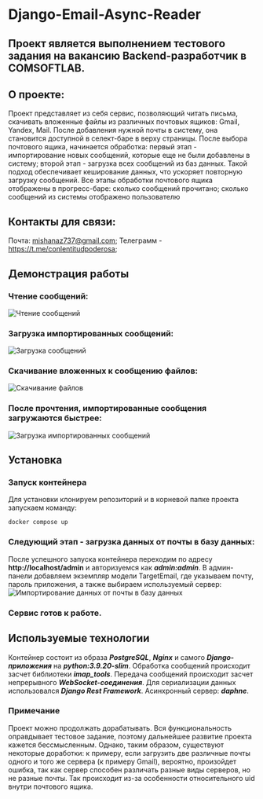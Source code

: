 # Django-Email-Async-Reader

## Проект является выполнением тестового задания на вакансию Backend-разработчик в COMSOFTLAB.

## О проекте:

Проект представляет из себя сервис, позволяющий читать письма, скачивать вложенные файлы из различных почтовых ящиков: Gmail, Yandex, Mail. 
После добавления нужной почты в систему, она становится доступной в селект-баре в верху страницы. После выбора почтового ящика, начинается обработка:
первый этап - импортирование новых сообщений, которые еще не были добавлены в систему; второй этап - загрузка всех сообщений из баз данных.
Такой подход обеспечивает кеширование данных, что ускоряет повторную загрузку сообщений.
Все этапы обработки почтового ящика отображены в прогресс-баре: сколько сообщений прочитано; сколько сообщений из системы отображено пользователю

## Контакты для связи:

Почта: mishanaz737@gmail.com; Телеграмм - https://t.me/conlentitudpoderosa;

## Демонстрация работы

### Чтение сообщений:
![Чтение сообщений](https://s1.gifyu.com/images/SO1ef.gif)

### Загрузка импортированных сообщений:
![Загрузка сообщений](https://s1.gifyu.com/images/SOA2T.gif)

### Скачивание вложенных к сообщению файлов:
![Скачивание файлов](https://s1.gifyu.com/images/SOA23.gif)

### После прочтения, импортированные сообщения загружаются быстрее:
![Загрузка импортированных сообщений](https://s11.gifyu.com/images/SOA2q.gif)

## Установка

### Запуск контейнера
Для установки клонируем репозиторий и в корневой папке проекта запускаем команду:
```
docker compose up
```
### Следующий этап - загрузка данных от почты в базу данных:
После успешного запуска контейнера переходим по адресу **http://localhost/admin** и авторизуемся как ***admin:admin***.
В админ-панели добавляем экземпляр модели TargetEmail, где указываем почту, пароль приложения, а также выбираем используемый сервер:
![Импортирование данных от почты в базу данных](https://s1.gifyu.com/images/SOA2L.jpg)

### Сервис готов к работе.

## Используемые технологии

Контейнер состоит из образа ***PostgreSQL***, ***Nginx*** и самого ***Django-приложения*** на ***python:3.9.20-slim***. 
Обработка сообщений происходит засчет библиотеки ***imap_tools***. 
Передача сообщений происходит засчет непрерывного ***WebSocket-соединения***. Для сериализации данных использовался ***Django Rest Framework***. Асинхронный сервер: ***daphne***.

### Примечание

Проект можно продолжать дорабатывать. Вся функциональность оправдывает тестовое задание, поэтому дальнейшее развитие проекта кажется бессмысленным. Однако, таким образом, существуют некоторые доработки: к примеру, если загрузить две различные почты одного и того же сервера (к примеру Gmail), вероятно, произойдет ошибка, так как сервер способен различать разные виды серверов, но не разные почты. Так происходит из-за особенности относительного uid внутри почтового ящика.
